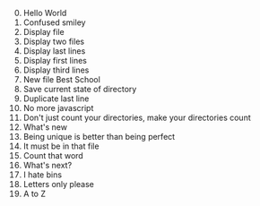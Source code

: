 0. Hello World
1. Confused smiley
2. Display file
3. Display two files
4. Display last lines
5. Display first lines
6. Display third lines
7. New file Best School
8. Save current state of directory
9. Duplicate last line
10. No more javascript
11. Don't just count your directories, make your directories count
12. What's new
13. Being unique is better than being perfect
14. It must be in that file
15. Count that word
16. What's next?
17. I hate bins
18. Letters only please
19. A to Z
